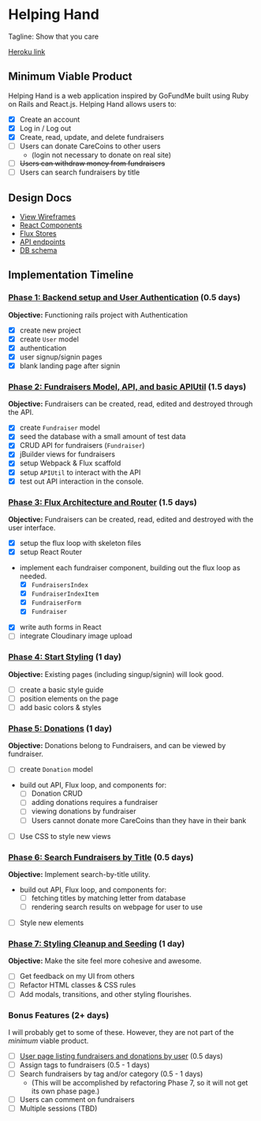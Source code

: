 # Helping Hand

Tagline: Show that you care

[Heroku link][heroku]

[heroku]: http://helping-hand.herokuapp.com

## Minimum Viable Product

Helping Hand is a web application inspired by GoFundMe built using Ruby on Rails
and React.js. Helping Hand allows users to:

<!-- This is a Markdown checklist. Use it to keep track of your
progress. Put an x between the brackets for a checkmark: [x] -->

- [x] Create an account
- [x] Log in / Log out
- [x] Create, read, update, and delete fundraisers
- [ ] Users can donate CareCoins to other users
  - (login not necessary to donate on real site)
- [ ] ~~Users can withdraw money from fundraisers~~
- [ ] Users can search fundraisers by title

## Design Docs
* [View Wireframes][views]
* [React Components][components]
* [Flux Stores][stores]
* [API endpoints][api-endpoints]
* [DB schema][schema]

[views]: ./docs/views.md
[components]: ./docs/components.md
[stores]: ./docs/stores.md
[api-endpoints]: ./docs/api-endpoints.md
[schema]: ./docs/schema.md

## Implementation Timeline

### [Phase 1: Backend setup and User Authentication][phase-one] (0.5 days)

**Objective:** Functioning rails project with Authentication

- [x] create new project
- [x] create `User` model
- [x] authentication
- [x] user signup/signin pages
- [x] blank landing page after signin

### [Phase 2: Fundraisers Model, API, and basic APIUtil][phase-two] (1.5 days)

**Objective:** Fundraisers can be created, read, edited and destroyed through
the API.

- [x] create `Fundraiser` model
- [x] seed the database with a small amount of test data
- [x] CRUD API for fundraisers (`Fundraiser`)
- [x] jBuilder views for fundraisers
- [x] setup Webpack & Flux scaffold
- [x] setup `APIUtil` to interact with the API
- [x] test out API interaction in the console.

### [Phase 3: Flux Architecture and Router][phase-three] (1.5 days)

**Objective:** Fundraisers can be created, read, edited and destroyed with the
user interface.

- [x] setup the flux loop with skeleton files
- [x] setup React Router
- implement each fundraiser component, building out the flux loop as needed.
  - [x] `FundraisersIndex`
  - [x] `FundraiserIndexItem`
  - [x] `FundraiserForm`
  - [x] `Fundraiser`
- [x] write auth forms in React
- [ ] integrate Cloudinary image upload

### [Phase 4: Start Styling][phase-four] (1 day)

**Objective:** Existing pages (including singup/signin) will look good.

- [ ] create a basic style guide
- [ ] position elements on the page
- [ ] add basic colors & styles

### [Phase 5: Donations][phase-five] (1 day)

**Objective:** Donations belong to Fundraisers, and can be viewed by fundraiser.

- [ ] create `Donation` model
- build out API, Flux loop, and components for:
  - [ ] Donation CRUD
  - [ ] adding donations requires a fundraiser
  - [ ] viewing donations by fundraiser
  - [ ] Users cannot donate more CareCoins than they have in their bank
- [ ] Use CSS to style new views

### [Phase 6: Search Fundraisers by Title][phase-six] (0.5 days)

**Objective:** Implement search-by-title utility.

- build out API, Flux loop, and components for:
  - [ ] fetching titles by matching letter from database
  - [ ] rendering search results on webpage for user to use
- [ ] Style new elements

### [Phase 7: Styling Cleanup and Seeding][phase-seven] (1 day)

**Objective:** Make the site feel more cohesive and awesome.

- [ ] Get feedback on my UI from others
- [ ] Refactor HTML classes & CSS rules
- [ ] Add modals, transitions, and other styling flourishes.

### Bonus Features (2+ days)
I will probably get to some of these. However, they are not part of the
*minimum* viable product.
- [ ] [User page listing fundraisers and donations by user][bonus-one] (0.5 days)
- [ ] Assign tags to fundraisers (0.5 - 1 days)
- [ ] Search fundraisers by tag and/or category (0.5 - 1 days)
  - (This will be accomplished by refactoring Phase 7, so it will not get its
        own phase page.)
- [ ] Users can comment on fundraisers
- [ ] Multiple sessions (TBD)

[phase-one]: ./docs/phases/phase1.md
[phase-two]: ./docs/phases/phase2.md
[phase-three]: ./docs/phases/phase3.md
[phase-four]: ./docs/phases/phase4.md
[phase-five]: ./docs/phases/phase5.md
[phase-six]: ./docs/phases/phase6.md
[phase-seven]: ./docs/phases/phase7.md
[bonus-one]: ./docs/phases/bonus1.md
